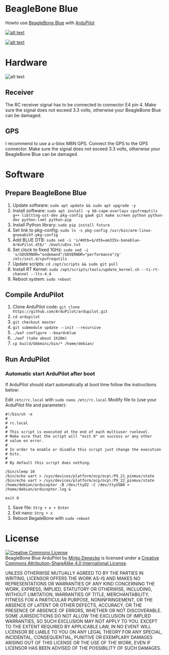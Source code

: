 # BeagleBone Blue
Howto use [BeagleBone Blue](https://github.com/jadonk/beaglebone-blue) with [ArduPilot](https://github.com/ArduPilot/ardupilot)

[![alt text](https://img.youtube.com/vi/v2xWtlyYrtE/0.jpg)](https://youtu.be/v2xWtlyYrtE)

[![alt text](https://img.youtube.com/vi/8bVc9X869pw/0.jpg)](https://youtu.be/8bVc9X869pw)

# Hardware

![alt text](https://github.com/jadonk/beaglebone-blue/blob/master/docs/BeagleBone_Blue_balloons.png "BeagleBone Blue")

## Receiver
The RC receiver signal has to be connected to connector E4 pin 4. Make sure the signal does not exceed 3.3 volts, otherwise your BeagleBone Blue can be damaged.

## GPS
I recommend to use a u-blox M8N GPS. Connect the GPS to the GPS connector. Make sure the signal does not exceed 3.3 volts, otherwise your BeagleBone Blue can be damaged.

# Software

## Prepare BeagleBone Blue
1. Update software: `sudo apt update && sudo apt upgrade -y`
2. Install software: `sudo apt install -y bb-cape-overlays cpufrequtils g++ liblttng-ust-dev pkg-config gawk git make screen python python-dev python-lxml python-pip`
3. Install Python library: `sudo pip install future`
4. Set link to pkg-config: `sudo ln -s pkg-config /usr/bin/arm-linux-gnueabihf-pkg-config`
5. Add BLUE DTB: `sudo sed -i 's/#dtb=$/dtb=am335x-boneblue-ArduPilot.dtb/' /boot/uEnv.txt`
6. Set clock to fixed 1GHz: `sudo sed -i 's/GOVERNOR="ondemand"/GOVERNOR="performance"/g' /etc/init.d/cpufrequtils`
7. Update scripts: `cd /opt/scripts && sudo git pull`
8. Install RT Kernel: `sudo /opt/scripts/tools/update_kernel.sh --ti-rt-channel --lts-4_4`
9. Reboot system: `sudo reboot`

## Compile ArduPilot
1. Clone ArduPilot code: `git clone https://github.com/ArduPilot/ardupilot.git`
2. `cd ardupilot`
3. `git checkout master`
4. `git submodule update --init --recursive`
5. `./waf configure --board=blue`
6. `./waf (take about 1h20m)`
7. `cp build/bbbmini/bin/* /home/debian/`

## Run ArduPilot


### Automatic start ArduPilot after boot

If ArduPilot should start automatically at boot time follow the instructions below:

Edit `/etc/rc.local` with `sudo nano /etc/rc.local`
Modify file to (use your ArduPilot file and parameter):
```
#!/bin/sh -e
#
# rc.local
#
# This script is executed at the end of each multiuser runlevel.
# Make sure that the script will "exit 0" on success or any other
# value on error.
#
# In order to enable or disable this script just change the execution
# bits.
#
# By default this script does nothing.

/bin/sleep 10
/bin/echo uart > /sys/devices/platform/ocp/ocp\:P9_21_pinmux/state
/bin/echo uart > /sys/devices/platform/ocp/ocp\:P9_22_pinmux/state
/home/debian/arducopter -B /dev/ttyO2 -C /dev/ttyUSB0 > /home/debian/arducopter.log &

exit 0
```

1. Save file: `Strg + o + Enter`
2. Exit nano: `Strg + x`
3. Reboot BegaleBone with `sudo reboot`

# License

<a rel="license" href="http://creativecommons.org/licenses/by-sa/4.0/"><img alt="Creative Commons License" style="border-width:0" src="https://i.creativecommons.org/l/by-sa/4.0/88x31.png" /></a><br /><span xmlns:dct="http://purl.org/dc/terms/" property="dct:title">BeagleBone Blue ArduPilot</span> by <a xmlns:cc="http://creativecommons.org/ns#" href="https://github.com/mirkix" property="cc:attributionName" rel="cc:attributionURL">Mirko Denecke</a> is licensed under a <a rel="license" href="http://creativecommons.org/licenses/by-sa/4.0/">Creative Commons Attribution-ShareAlike 4.0 International License</a>.

UNLESS OTHERWISE MUTUALLY AGREED TO BY THE PARTIES IN WRITING, LICENSOR OFFERS THE WORK AS-IS AND MAKES NO REPRESENTATIONS OR WARRANTIES OF ANY KIND CONCERNING THE WORK, EXPRESS, IMPLIED, STATUTORY OR OTHERWISE, INCLUDING, WITHOUT LIMITATION, WARRANTIES OF TITLE, MERCHANTABILITY, FITNESS FOR A PARTICULAR PURPOSE, NONINFRINGEMENT, OR THE ABSENCE OF LATENT OR OTHER DEFECTS, ACCURACY, OR THE PRESENCE OF ABSENCE OF ERRORS, WHETHER OR NOT DISCOVERABLE. SOME JURISDICTIONS DO NOT ALLOW THE EXCLUSION OF IMPLIED WARRANTIES, SO SUCH EXCLUSION MAY NOT APPLY TO YOU. EXCEPT TO THE EXTENT REQUIRED BY APPLICABLE LAW, IN NO EVENT WILL LICENSOR BE LIABLE TO YOU ON ANY LEGAL THEORY FOR ANY SPECIAL, INCIDENTAL, CONSEQUENTIAL, PUNITIVE OR EXEMPLARY DAMAGES ARISING OUT OF THIS LICENSE OR THE USE OF THE WORK, EVEN IF LICENSOR HAS BEEN ADVISED OF THE POSSIBILITY OF SUCH DAMAGES.
